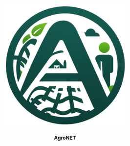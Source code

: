 <br />

<p align="center">
    <img src="https://github.com/Fre0Grella/AgroNET/blob/main/root/img/AgroNET_logo_preview_rev_1.png" alt="Logo" width="400" height="400">



  <h3 align="center">AgroNET</h3>

  <p align="center">
  <!-- some description -->

   
  </p>

</p>
